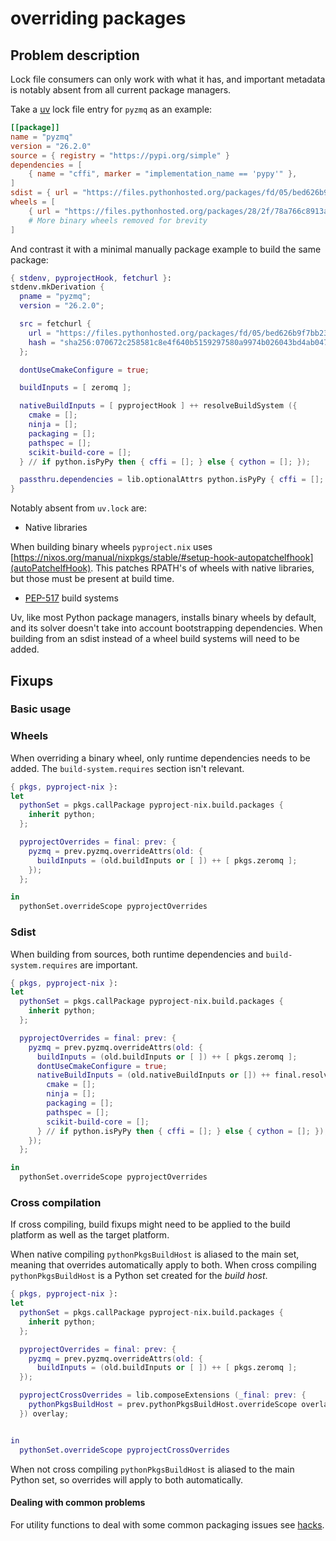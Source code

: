 # overriding packages

## Problem description

Lock file consumers can only work with what it has, and important metadata is notably absent from all current package managers.

Take a [uv](https://docs.astral.sh/uv/) lock file entry for `pyzmq` as an example:
``` toml
[[package]]
name = "pyzmq"
version = "26.2.0"
source = { registry = "https://pypi.org/simple" }
dependencies = [
    { name = "cffi", marker = "implementation_name == 'pypy'" },
]
sdist = { url = "https://files.pythonhosted.org/packages/fd/05/bed626b9f7bb2322cdbbf7b4bd8f54b1b617b0d2ab2d3547d6e39428a48e/pyzmq-26.2.0.tar.gz", hash = "sha256:070672c258581c8e4f640b5159297580a9974b026043bd4ab0470be9ed324f1f", size = 271975 }
wheels = [
    { url = "https://files.pythonhosted.org/packages/28/2f/78a766c8913ad62b28581777ac4ede50c6d9f249d39c2963e279524a1bbe/pyzmq-26.2.0-cp312-cp312-macosx_10_15_universal2.whl", hash = "sha256:ded0fc7d90fe93ae0b18059930086c51e640cdd3baebdc783a695c77f123dcd9", size = 1343105 },
    # More binary wheels removed for brevity
]
```

And contrast it with a minimal manually package example to build the same package:
``` nix
{ stdenv, pyprojectHook, fetchurl }:
stdenv.mkDerivation {
  pname = "pyzmq";
  version = "26.2.0";

  src = fetchurl {
    url = "https://files.pythonhosted.org/packages/fd/05/bed626b9f7bb2322cdbbf7b4bd8f54b1b617b0d2ab2d3547d6e39428a48e/pyzmq-26.2.0.tar.gz";
    hash = "sha256:070672c258581c8e4f640b5159297580a9974b026043bd4ab0470be9ed324f1f";
  };

  dontUseCmakeConfigure = true;

  buildInputs = [ zeromq ];

  nativeBuildInputs = [ pyprojectHook ] ++ resolveBuildSystem ({
    cmake = [];
    ninja = [];
    packaging = [];
    pathspec = [];
    scikit-build-core = [];
  } // if python.isPyPy then { cffi = []; } else { cython = []; });

  passthru.dependencies = lib.optionalAttrs python.isPyPy { cffi = []; };
}
```

Notably absent from `uv.lock` are:

- Native libraries

When building binary wheels `pyproject.nix` uses [https://nixos.org/manual/nixpkgs/stable/#setup-hook-autopatchelfhook](autoPatchelfHook).
This patches RPATH's of wheels with native libraries, but those must be present at build time.

- [PEP-517](https://peps.python.org/pep-0517/) build systems

Uv, like most Python package managers, installs binary wheels by default, and its solver doesn't take into account bootstrapping dependencies.
When building from an sdist instead of a wheel build systems will need to be added.

## Fixups

### Basic usage

### Wheels
When overriding a binary wheel, only runtime dependencies needs to be added. The `build-system.requires` section isn't relevant.

``` nix
{ pkgs, pyproject-nix }:
let
  pythonSet = pkgs.callPackage pyproject-nix.build.packages {
    inherit python;
  };

  pyprojectOverrides = final: prev: {
    pyzmq = prev.pyzmq.overrideAttrs(old: {
      buildInputs = (old.buildInputs or [ ]) ++ [ pkgs.zeromq ];
    });
  };

in
  pythonSet.overrideScope pyprojectOverrides
```

### Sdist
When building from sources, both runtime dependencies and `build-system.requires` are important.

``` nix
{ pkgs, pyproject-nix }:
let
  pythonSet = pkgs.callPackage pyproject-nix.build.packages {
    inherit python;
  };

  pyprojectOverrides = final: prev: {
    pyzmq = prev.pyzmq.overrideAttrs(old: {
      buildInputs = (old.buildInputs or [ ]) ++ [ pkgs.zeromq ];
      dontUseCmakeConfigure = true;
      nativeBuildInputs = (old.nativeBuildInputs or []) ++ final.resolveBuildSystem ({
        cmake = [];
        ninja = [];
        packaging = [];
        pathspec = [];
        scikit-build-core = [];
      } // if python.isPyPy then { cffi = []; } else { cython = []; });
    });
  };

in
  pythonSet.overrideScope pyprojectOverrides
```

### Cross compilation

If cross compiling, build fixups might need to be applied to the build platform as well as the target platform.

When native compiling `pythonPkgsBuildHost` is aliased to the main set, meaning that overrides automatically apply to both.
When cross compiling `pythonPkgsBuildHost` is a Python set created for the _build host_.

``` nix
{ pkgs, pyproject-nix }:
let
  pythonSet = pkgs.callPackage pyproject-nix.build.packages {
    inherit python;
  };

  pyprojectOverrides = final: prev: {
    pyzmq = prev.pyzmq.overrideAttrs(old: {
      buildInputs = (old.buildInputs or [ ]) ++ [ pkgs.zeromq ];
  });

  pyprojectCrossOverrides = lib.composeExtensions (_final: prev: {
    pythonPkgsBuildHost = prev.pythonPkgsBuildHost.overrideScope overlay;
  }) overlay;


in
  pythonSet.overrideScope pyprojectCrossOverrides
```

When not cross compiling `pythonPkgsBuildHost` is aliased to the main Python set, so overrides will apply to both automatically.

#### Dealing with common problems

For utility functions to deal with some common packaging issues see [hacks](./hacks.html).
